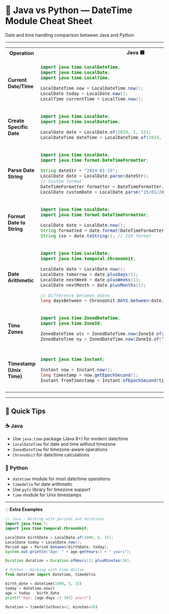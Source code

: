 # 📅 Java vs Python — DateTime Module Cheat Sheet

Date and time handling comparison between Java and Python

---

<table>
<tr>
<th>Operation</th>
<th>Java 🟦</th>
<th>Python 🐍</th>
</tr>
<tr>
<td><strong>Current Date/Time</strong></td>
<td>

```java
import java.time.LocalDateTime;
import java.time.LocalDate;
import java.time.LocalTime;

LocalDateTime now = LocalDateTime.now();
LocalDate today = LocalDate.now();
LocalTime currentTime = LocalTime.now();
```

</td>
<td>

```python
from datetime import datetime, date, time

now = datetime.now()
today = date.today()
current_time = datetime.now().time()
```

</td>
</tr>
<tr>
<td><strong>Create Specific Date</strong></td>
<td>

```java
import java.time.LocalDate;
import java.time.LocalDateTime;

LocalDate date = LocalDate.of(2024, 1, 15);
LocalDateTime dateTime = LocalDateTime.of(2024, 1, 15, 14, 30);
```

</td>
<td>

```python
from datetime import datetime, date

date_obj = date(2024, 1, 15)
datetime_obj = datetime(2024, 1, 15, 14, 30)
```

</td>
</tr>
<tr>
<td><strong>Parse Date String</strong></td>
<td>

```java
import java.time.LocalDate;
import java.time.format.DateTimeFormatter;

String dateStr = "2024-01-15";
LocalDate date = LocalDate.parse(dateStr);
// Custom format
DateTimeFormatter formatter = DateTimeFormatter.ofPattern("dd/MM/yyyy");
LocalDate customDate = LocalDate.parse("15/01/2024", formatter);
```

</td>
<td>

```python
from datetime import datetime

date_str = "2024-01-15"
date_obj = datetime.fromisoformat(date_str)
# Custom format
date_obj = datetime.strptime("15/01/2024", "%d/%m/%Y")
```

</td>
</tr>
<tr>
<td><strong>Format Date to String</strong></td>
<td>

```java
import java.time.LocalDate;
import java.time.format.DateTimeFormatter;

LocalDate date = LocalDate.now();
String formatted = date.format(DateTimeFormatter.ofPattern("dd/MM/yyyy"));
String iso = date.toString(); // ISO format
```

</td>
<td>

```python
from datetime import datetime

date_obj = datetime.now()
formatted = date_obj.strftime("%d/%m/%Y")
iso = date_obj.isoformat()
```

</td>
</tr>
<tr>
<td><strong>Date Arithmetic</strong></td>
<td>

```java
import java.time.LocalDate;
import java.time.temporal.ChronoUnit;

LocalDate date = LocalDate.now();
LocalDate tomorrow = date.plusDays(1);
LocalDate nextWeek = date.plusWeeks(1);
LocalDate nextMonth = date.plusMonths(1);

// Difference between dates
long daysBetween = ChronoUnit.DAYS.between(date, tomorrow);
```

</td>
<td>

```python
from datetime import datetime, timedelta

date_obj = datetime.now()
tomorrow = date_obj + timedelta(days=1)
next_week = date_obj + timedelta(weeks=1)
next_month = date_obj + timedelta(days=30)

# Difference between dates
diff = tomorrow - date_obj
days_between = diff.days
```

</td>
</tr>
<tr>
<td><strong>Time Zones</strong></td>
<td>

```java
import java.time.ZonedDateTime;
import java.time.ZoneId;

ZonedDateTime utc = ZonedDateTime.now(ZoneId.of("UTC"));
ZonedDateTime ny = ZonedDateTime.now(ZoneId.of("America/New_York"));
```

</td>
<td>

```python
from datetime import datetime
import pytz

utc = datetime.now(pytz.UTC)
ny = datetime.now(pytz.timezone('America/New_York'))
```

</td>
</tr>
<tr>
<td><strong>Timestamp (Unix Time)</strong></td>
<td>

```java
import java.time.Instant;

Instant now = Instant.now();
long timestamp = now.getEpochSecond();
Instant fromTimestamp = Instant.ofEpochSecond(timestamp);
```

</td>
<td>

```python
import time
from datetime import datetime

timestamp = time.time()
now = datetime.fromtimestamp(timestamp)
timestamp_from_datetime = now.timestamp()
```

</td>
</tr>
</table>

---

## 🧩 Quick Tips

### ☕ Java
- Use `java.time` package (Java 8+) for modern date/time
- `LocalDateTime` for date and time without timezone
- `ZonedDateTime` for timezone-aware operations
- `ChronoUnit` for date/time calculations

### 🐍 Python
- `datetime` module for most date/time operations
- `timedelta` for date arithmetic
- Use `pytz` library for timezone support
- `time` module for Unix timestamps

---

💡 **Extra Examples**

```java
// Java - Working with periods and durations
import java.time.*;
import java.time.temporal.ChronoUnit;

LocalDate birthDate = LocalDate.of(1990, 5, 15);
LocalDate today = LocalDate.now();
Period age = Period.between(birthDate, today);
System.out.println("Age: " + age.getYears() + " years");

Duration duration = Duration.ofHours(2).plusMinutes(30);
```

```python
# Python - Working with time deltas
from datetime import datetime, timedelta

birth_date = datetime(1990, 5, 15)
today = datetime.now()
age = today - birth_date
print(f"Age: {age.days // 365} years")

duration = timedelta(hours=2, minutes=30)
```
